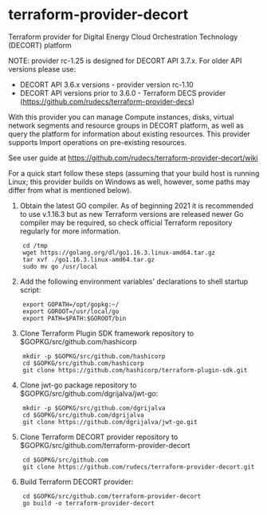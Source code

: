 # terraform-provider-decort
Terraform provider for Digital Energy Cloud Orchestration Technology (DECORT) platform

NOTE: provider rc-1.25 is designed for DECORT API 3.7.x. For older API versions please use:
- DECORT API 3.6.x versions - provider version rc-1.10
- DECORT API versions prior to 3.6.0 - Terraform DECS provider (https://github.com/rudecs/terraform-provider-decs)

With this provider you can manage Compute instances, disks, virtual network segments and resource 
groups in DECORT platform, as well as query the platform for information about existing resources. 
This provider supports Import operations on pre-existing resources.

See user guide at https://github.com/rudecs/terraform-provider-decort/wiki

For a quick start follow these steps (assuming that your build host is running Linux; this provider builds on Windows as well, however, some paths may differ from what is mentioned below).

1. Obtain the latest GO compiler. As of beginning 2021 it is recommended to use v.1.16.3 but as new Terraform versions are released newer Go compiler may be required, so check official Terraform repository regularly for more information.
```
    cd /tmp
    wget https://golang.org/dl/go1.16.3.linux-amd64.tar.gz
    tar xvf ./go1.16.3.linux-amd64.tar.gz
    sudo mv go /usr/local
```

2. Add the following environment variables' declarations to shell startup script:
```
    export GOPATH=/opt/gopkg:~/
    export GOROOT=/usr/local/go
    export PATH=$PATH:$GOROOT/bin
```

3. Clone Terraform Plugin SDK framework repository to $GOPKG/src/github.com/hashicorp
```
    mkdir -p $GOPKG/src/github.com/hashicorp
    cd $GOPKG/src/github.com/hashicorp
    git clone https://github.com/hashicorp/terraform-plugin-sdk.git
```

4. Clone jwt-go package repository to $GOPKG/src/github.com/dgrijalva/jwt-go:
```
    mkdir -p $GOPKG/src/github.com/dgrijalva
    cd $GOPKG/src/github.com/dgrijalva
    git clone https://github.com/dgrijalva/jwt-go.git
```

5. Clone Terraform DECORT provider repository to $GOPKG/src/github.com/terraform-provider-decort
```
    cd $GOPKG/src/github.com
    git clone https://github.com/rudecs/terraform-provider-decort.git
```

6. Build Terraform DECORT provider:
```
    cd $GOPKG/src/github.com/terraform-provider-decort
    go build -o terraform-provider-decort
```